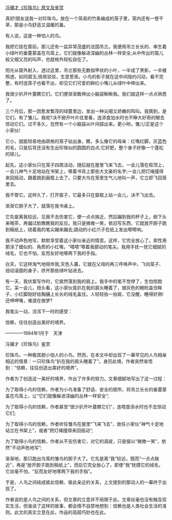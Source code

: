 [冯骥才《珍珠鸟》原文及鉴赏](https://www.vrrw.net/wx/8680.html)

真好!朋友送我一对珍珠鸟。放在一个简易的竹条编成的笼子里，笼内还有一卷干草，那是小鸟舒适又温暖的巢。

有人说，这是一种怕人的鸟。

我把它挂在窗前。那儿还有一盆异常茂盛的法国吊兰。我便用吊兰长长的、串生着小绿叶的垂蔓蒙盖在鸟笼上，它们就像躲进深幽的丛林一样安全;从中传出的笛儿般又细又亮的叫声，也就格外轻松自在了。

阳光从窗外射入，透过这里，吊兰那些无数指甲状的小叶，一半成了黑影，一半被照透，如同碧玉;斑斑驳驳，生意葱茏。小鸟的影子就在这中间隐约闪动，看不完整，有时连笼子也看不出，却见它们可爱的鲜红小嘴儿从绿叶中伸出来。



我很少扒开叶蔓瞧它们，它们便渐渐敢伸出小脑袋瞅瞅我。我们就这样一点点熟悉了。

三个月后，那一团愈发繁茂的绿蔓里边，发出一种尖细又娇嫩的鸣叫。我猜到，是它们，有了雏儿。我呢?决不掀开叶片往里看，连添食加水时也不睁大好奇的眼去惊动它们。过不多久，忽然有一个小脑袋从叶间探出来。更小哟，雏儿!正是这个小家伙!

它小，就能轻易地由疏格的笼子钻出身。瞧，多么像它的母亲：红嘴红脚，灰蓝色的毛，只是后背还没有生出珍珠似的圆圆的白点;它好肥，整个身子好像一个蓬松的球儿。

起先，这小家伙只在笼子四周活动，随后就在屋里飞来飞去，一会儿落在柜顶上，一会儿神气十足地站在书架上，啄着书背上那些大文豪的名字;一会儿把灯绳撞得来回摇动，跟着跳到画框上去了。只要大鸟在笼里生气儿地叫一声，它立即飞回笼里去。

我不管它。这样久了，打开窗子，它最多只在窗框上站一会儿，决不飞出去。

渐渐它胆子大了，就落在我书桌上。

它先是离我较远，见我不去伤害它，便一点点挨近，然后蹦到我的杯子上，俯下头来喝茶，再偏过脸瞧瞧我的反应。我只是微微一笑，依旧写东西，它就放开胆子跑到稿纸上，绕着我的笔尖蹦来蹦去;跳动的小红爪子在纸上发出嚓嚓响。

我不动声色地写，默默享受着这小家伙亲近的情意。这样，它完全放心了。索性用那涂了蜡似的、角质的小红嘴，“嗒嗒”啄着我颤动的笔尖。我用手抚一抚它细腻的绒毛，它也不怕，反而友好地啄两下我的手指。

白天，它这样淘气地陪伴我;天色入暮，它就在父母的再三呼唤声中，飞向笼子、扭动滚圆的身子，挤开那些绿叶钻进去。

有一天，我伏案写作时，它居然落到我的肩上。我手中的笔不觉停了，生怕惊跑它。呆一会儿，扭头看，这小家伙竟扒在我的肩头睡着了，银灰色的眼睑盖住眸子，小红脚刚好给胸脯上长长的绒毛盖住。人轻轻抬一抬肩，它没醒，睡得好熟!还呷呷嘴，难道在做梦?

我笔尖一动，流泻下一时的感受：

信赖，往往创造出美好的境界。

————1984年1月于　天津

冯骥才《珍珠鸟》鉴赏

珍珠鸟，一种极其胆小怕人的小鸟。然而，在本文中却出现了一幕罕见的人鸟相亲相近的情景：一只珍珠鸟“扒在我的肩头睡着了”。身历此境，作者突然省悟到：“信赖，往往创造出美好的境界”。

作者为了创造这一美好的境界，作出了许多的努力。文章细腻地写出了这一过程：

为了取得小鸟的信赖，作者为小鸟准备了舒适、安全的居所，将吊兰长长的垂蔓蒙盖在鸟笼上，让“它们就像躲进深幽的丛林一样安全”;

为了取得小鸟的信赖，作者甚至“很少扒开叶蔓瞧它们”，连喂食添水时也不去惊动它们;

为了取得小鸟的信赖，作者听任雏鸟在屋里“飞来飞去”，放任小家伙“神气十足地站立在书架上”，或者“把灯绳撞得来回摇动”;

为了取得小鸟的信赖，作者从不去伤害它，对它的调皮，只是报以“微微一笑”，依然“不动声色地写”;

渐渐地，那只跑出鸟笼的雏鸟的胆子大了。它先是离“我”较远，既而“一点点挨近”，再是“放开胆子跑到稿纸上”，而后它完全放心了，即使“我”抚摸它的绒毛，它丝毫不怕，“反而友好地啄两下我的手指”。

于是，人鸟之间结成彼此信赖、彼此亲近的关系，上文提到的那动人的一幕终于出现了。

作者说的是人鸟之间的关系，但文章的立意并不局限于此。文章丝毫也没有触及现实生活，但谁读了这样的故事，都会情不自禁地想到：信赖也是人类社会生活的准则。此文的真实立意在此，作品的高超巧妙也在此。


